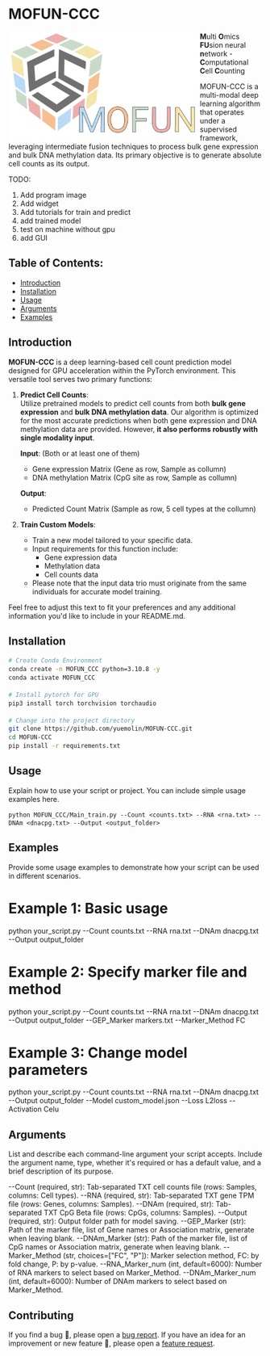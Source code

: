 # MOFUN-CCC

<img src='image/Logo.png' align="left" width=380>

**M**ulti **O**mics **FU**sion neural **n**etwork - **C**omputational **C**ell **C**ounting

MOFUN-CCC is a multi-modal deep learning algorithm that operates under a supervised framework, leveraging intermediate fusion techniques to process bulk gene expression and bulk DNA methylation data. Its primary objective is to generate absolute cell counts as its output.


TODO: 
1. Add program image
2. Add widget
3. Add tutorials for train and predict
4. add trained model
5. test on machine without gpu
6. add GUI


## Table of Contents:

- [Introduction](#introduction)
- [Installation](#installation)
- [Usage](#usage)
- [Arguments](#arguments)
- [Examples](#examples)

## Introduction

**MOFUN-CCC** is a deep learning-based cell count prediction model designed for GPU acceleration within the PyTorch environment. This versatile tool serves two primary functions:

1. **Predict Cell Counts**:   
   Utilize pretrained models to predict cell counts from both **bulk gene expression** and **bulk DNA methylation data**. Our algorithm is optimized for the most accurate predictions when both gene expression and DNA methylation data are provided. However, **it also performs robustly with single modality input**.   

    **Input**: (Both or at least one of them)   
    - Gene expression Matrix (Gene as row, Sample as collumn)   
    - DNA methylation Matrix (CpG site as row, Sample as collumn)   

    **Output**:   
    - Predicted Count Matrix (Sample as row, 5 cell types at the collumn)

2. **Train Custom Models**:
   - Train a new model tailored to your specific data.
   - Input requirements for this function include:
     - Gene expression data
     - Methylation data
     - Cell counts data
   - Please note that the input data trio must originate from the same individuals for accurate model training.

Feel free to adjust this text to fit your preferences and any additional information you'd like to include in your README.md.

## Installation

```bash
# Create Conda Environment
conda create -n MOFUN_CCC python=3.10.8 -y
conda activate MOFUN_CCC

# Install pytorch for GPU
pip3 install torch torchvision torchaudio

# Change into the project directory
git clone https://github.com/yuemolin/MOFUN-CCC.git
cd MOFUN-CCC
pip install -r requirements.txt
```

## Usage
Explain how to use your script or project. You can include simple usage examples here.
```
python MOFUN_CCC/Main_train.py --Count <counts.txt> --RNA <rna.txt> --DNAm <dnacpg.txt> --Output <output_folder>
```
## Examples
Provide some usage examples to demonstrate how your script can be used in different scenarios.
# Example 1: Basic usage
python your_script.py --Count counts.txt --RNA rna.txt --DNAm dnacpg.txt --Output output_folder

# Example 2: Specify marker file and method
python your_script.py --Count counts.txt --RNA rna.txt --DNAm dnacpg.txt --Output output_folder --GEP_Marker markers.txt --Marker_Method FC

# Example 3: Change model parameters
python your_script.py --Count counts.txt --RNA rna.txt --DNAm dnacpg.txt --Output output_folder --Model custom_model.json --Loss L2loss --Activation Celu


## Arguments
List and describe each command-line argument your script accepts. Include the argument name, type, whether it's required or has a default value, and a brief description of its purpose.

--Count (required, str): Tab-separated TXT cell counts file (rows: Samples, columns: Cell types).
--RNA (required, str): Tab-separated TXT gene TPM file (rows: Genes, columns: Samples).
--DNAm (required, str): Tab-separated TXT CpG Beta file (rows: CpGs, columns: Samples).
--Output (required, str): Output folder path for model saving.
--GEP_Marker (str): Path of the marker file, list of Gene names or Association matrix, generate when leaving blank.
--DNAm_Marker (str): Path of the marker file, list of CpG names or Association matrix, generate when leaving blank.
--Marker_Method (str, choices=["FC", "P"]): Marker selection method, FC: by fold change, P: by p-value.
--RNA_Marker_num (int, default=6000): Number of RNA markers to select based on Marker_Method.
--DNAm_Marker_num (int, default=6000): Number of DNAm markers to select based on Marker_Method.

## Contributing

If you find a bug :bug:, please open a [bug report](https://github.com/yuemolin/MOFUN-CCC/issues).
If you have an idea for an improvement or new feature :rocket:, please open a [feature request](https://github.com/yuemolin/MOFUN-CCC/issues).
